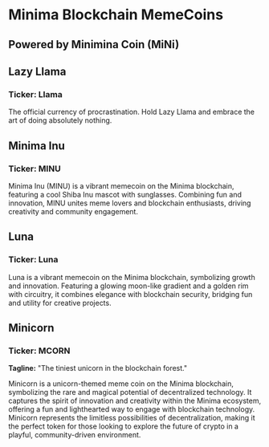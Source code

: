 # Minima Blockchain MemeCoins

## Powered by Minimina Coin (MiNi)

## Lazy Llama
### Ticker: **Llama**  

The official currency of procrastination. Hold Lazy Llama and embrace the art of doing absolutely nothing.

## Minima Inu
### Ticker: **MINU**  

Minima Inu (MINU) is a vibrant memecoin on the Minima blockchain, featuring a cool Shiba Inu mascot with sunglasses. Combining fun and innovation, MINU unites meme lovers and blockchain enthusiasts, driving creativity and community engagement.

## Luna
### Ticker: **Luna**  

Luna is a vibrant memecoin on the Minima blockchain, symbolizing growth and innovation. Featuring a glowing moon-like gradient and a golden rim with circuitry, it combines elegance with blockchain security, bridging fun and utility for creative projects.

## Minicorn
### Ticker: **MCORN**  

**Tagline:** "The tiniest unicorn in the blockchain forest."  

Minicorn is a unicorn-themed meme coin on the Minima blockchain, symbolizing the rare and magical potential of decentralized technology. It captures the spirit of innovation and creativity within the Minima ecosystem, offering a fun and lighthearted way to engage with blockchain technology. Minicorn represents the limitless possibilities of decentralization, making it the perfect token for those looking to explore the future of crypto in a playful, community-driven environment.
